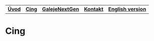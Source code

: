 ||||||
|---|---|---|---|---|
| [**Úvod**](README-sk.md) | [**Cing**](README-cing-sk.md)  |[**GalejeNextGen**](README-GNG-sk.md) |[**Kontakt**](README-kontakt.md)|[**English version**](README.md)|


# Cing
